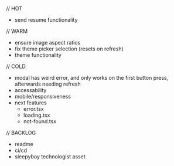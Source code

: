 // HOT
- send resume functionality

// WARM
- ensure image aspect ratios
- fix theme picker selection (resets on refresh)
- theme functionality

// COLD
- modal has weird error, and only works on the first button press, afterwards needing refresh
- accessability
- mobile/responsiveness
- next features
  - error.tsx
  - loading.tsx
  - not-found.tsx

// BACKLOG
- readme
- ci/cd
- sleepyboy technologist asset